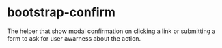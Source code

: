# bootstrap-confirm

The helper that show modal confirmation on clicking a link or submitting a form to ask for user awarness about the action.